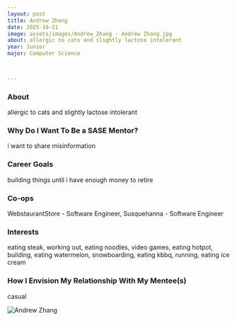 ```yaml
---
layout: post
title: Andrew Zhang
date: 2025-10-21
image: assets/images/Andrew_Zhang - Andrew Zhang.jpg
about: allergic to cats and slightly lactose intolerant
year: Junior
major: Computer Science



---
```


### About

allergic to cats and slightly lactose intolerant
 

### Why Do I Want To Be a SASE Mentor?

i want to share misinformation


### Career Goals

building things until i have enough money to retire


### Co-ops

WebstaurantStore - Software Engineer, Susquehanna - Software Engineer


### Interests

eating steak, working out, eating noodles, video games, eating hotpot, building, eating watermelon, snowboarding, eating kbbq, running, eating ice cream



### How I Envision My Relationship With My Mentee(s) 

casual


<div class="text-center my-5">
    <img src="https://sase-drexel.github.io/mentorship-2024/assets/images/Andrew_Zhang - Andrew Zhang.jpg" alt="Andrew Zhang" class="rounded post-img" />
</div>


